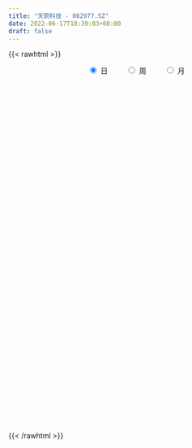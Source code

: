 ```yaml
---
title: "天箭科技 - 002977.SZ"
date: 2022-06-17T18:39:03+08:00
draft: false
---
```

{{< rawhtml >}}
    <div style="text-align: center">
        <label style="padding: 1rem;"><input style="margin-right: .5rem" type="radio" name="period" value="D" checked onclick="period_change(this)">日</label>
        <label style="padding: 1rem;"><input style="margin-right: .5rem" type="radio" name="period" value="W" onclick="period_change(this)">周</label>
        <label style="padding: 1rem;"><input style="margin-right: .5rem" type="radio" name="period" value="M" onclick="period_change(this)">月</label>
    </div>
    <div id="chart" style="height: 700px;"></div> 
    <script type="text/javascript">
        const D_v = [24925.0,19218.0,29564.0,27294.0,36476.0,28733.04,21077.0,12178.0,14968.8,10037.0,10904.8,12296.0,15883.0,15192.0,13116.0,33892.5,25049.5,12500.24,45068.17,66140.24,40786.02,53718.06,38542.1,41883.68,42447.65,27756.02,37125.06,30894.28,47041.08,41929.19,49973.1,32863.2,27107.03,34296.03,22344.38,25124.01,31801.55,29781.99,20709.55,32487.55,28183.56,16070.0,20182.0,15218.0,16184.07,13748.0,19555.91,20396.81,24663.01,25268.94,22557.0,21680.0,17398.0,16134.13,13822.11,10368.0,10584.0,7327.0,11276.0,23318.0,13392.0,9257.0,9466.0,10355.0,8085.0,10935.03,13067.0,12522.0,11617.0,7801.0,6269.57,12951.0,20858.0,13863.89,8418.24,6246.72,7976.0,6487.0,6564.0,9821.0,6406.0,16065.04,20131.0,10548.0,9109.0,8520.0,10634.0,15605.13,9384.96,14190.2,16879.08,8895.25,8788.05,8869.05,9852.38,5896.05,4917.0,12745.0,16352.37,16106.96,13904.22,23460.0,12353.0,6333.0,8759.32,7107.46,9637.03,10703.94,9224.83,12462.17,11664.22,9485.73,6310.0,11682.02,7130.0,8025.0,8908.0,9809.0,23963.11,23160.86,18034.65,13727.08,9938.56,8246.06,21373.48,13711.0,13798.9,15193.58,11111.56,12794.58,9867.58,16903.95,11726.0,7634.0,12448.0,12420.54,14551.0,9151.11,9939.55,11078.11,14605.0,15854.0,15150.29,13850.23,11060.99,11928.73,11918.0,10579.29,10249.51,19138.12,19209.85,13538.4,12683.13,16359.55,19770.0,20488.11,15820.0,21137.82,15563.09,13082.86,27565.92,17512.98,11326.75,11966.0,15826.26,10911.85,14123.98,11948.21,11324.62,8116.41,15628.6,8457.33,8982.55,7567.39,8478.67,12224.28,15238.0,12032.68,8728.45,7707.36,9431.12,7437.31,6848.27,5369.75,9067.76,28227.18,11295.84,19374.45,11269.1,20725.54,13090.71,7603.22,8701.89,6129.85,5732.04,8564.83,6396.7,5587.55,14831.91,20052.88,11897.66,10092.35,11318.33,19512.31,32212.25,23127.67,17755.54,20467.61,14747.63,16475.43,12356.01,10649.44,8683.33,9493.97,8593.24,7378.67,5209.24,6359.0,8563.54,8961.59,7803.27,4949.73,5216.17,4853.08,11597.84,5019.99,5298.43,10233.83,4893.59,7528.58,7519.25,6497.5,3990.36,6873.8,9490.39,8500.03,6428.83,5925.5,17988.05,8732.69,6877.94,9341.11,9570.0,10111.96,9122.42,12012.89,10164.73,9404.04,9633.63,6913.95,14133.4,14497.09,14227.41,9765.16,10238.2,7567.15,7766.11,8471.47,13355.0,21897.58,15871.2,10642.23,10696.4,8792.86,7034.27,9311.0,6951.6,7878.8,8602.27,5513.5,6518.17,5481.41,9604.79,6779.0,6465.0,5608.4,4874.0,6535.81,9692.03,7473.89,14607.01,10082.43,9241.81,12403.84,20054.09,19485.97,12866.94,9361.69,10085.84,26384.68,17759.75,11854.88,27457.47,25609.05,18734.8,24330.59,18148.17,17745.33,12033.8,10654.4,13664.0,13132.09,10483.58,8079.27,20840.36,16883.69,14447.06,9455.89,12258.69,10085.49,8788.61,11565.05,6374.1,8746.3,7215.76,6053.76,9301.99,10444.41,7756.73,7336.16,4095.36,6607.68,12828.22,8816.27,5085.55,4511.03,4078.0,5971.96,3369.0,5149.75,2530.75,3719.08,5044.64,3970.75,3030.66,12086.27,18234.28,9871.0,7079.97,6157.44,9066.61,9711.08,7423.78,5105.58,9348.8,5625.57,9735.72,12814.04,14547.34,9327.22,7008.79,8202.16,6377.0,24580.54,26435.7,20356.14,19111.65,12582.56,17022.89,12137.0,11227.74,9270.34,11513.4,9131.4,10377.12,8092.81,13282.0,11911.69,13274.92,9939.0,8798.12,8269.73,10564.29,9198.8,6823.75,6093.69,4384.75,7080.28,12664.57,14577.97,8288.0,7164.6,8409.0,10149.38,5961.0,12112.37,6733.0,8105.0,6538.05,9532.16,8323.82,5707.0,31675.28,21343.64,12253.0,9009.6,7080.71,6448.99,7923.0,6111.0,12796.54,10003.75,6893.11,5179.8,13628.34,16083.23,8340.88,14910.91,10462.69,9174.43,9615.01,9695.2,7042.0,7511.99,6699.4,7469.72,5912.51,5480.69,4975.96,6174.62,5379.44,4992.15,9031.84,11269.69,21258.03,13095.18,8119.19,9762.59,13828.15,8210.75,7245.0,9539.44,11808.08,12054.35,7764.78,7612.78,6733.27,7502.0,6702.22,6542.64,3781.64,4162.64,4899.0,5861.0,4742.0,5326.01,5656.99,4546.0,4577.03,4480.36,3615.63,4409.0,4749.0,3040.95,5779.27,5243.5,3751.16,3337.05,12952.57,6854.19,7539.62,6316.04,6741.11,5834.38,7369.6,7761.45,6969.5,5508.84,6977.32,7044.7,5091.3,4791.26,5968.3,7758.74,5323.77,3184.24,3988.2,4311.0,4361.0,4185.0,3774.48,2859.08,6752.0,3407.72,19393.79,32516.75,17496.59,14420.44,10549.0,13027.23,13221.7,8987.98,9709.26,6496.8,9040.76,10384.93,10424.29,10138.29,8558.0,12916.87]
const D_histogram = [0.0,0.0153162393,0.0591780651,0.1446627655,0.3337496987,0.2707747854,0.0410093089,-0.1537107161,-0.3414341134,-0.4088540466,-0.4040620934,-0.4822510726,-0.5223754564,-0.6904246267,-0.6985279523,-0.3548363795,-0.2539401862,-0.2327144238,0.3040558477,0.9692021143,1.3554556914,1.8977553595,2.1394328675,2.3493631172,2.1031150082,1.6945684214,1.6415544196,1.5494047563,2.0249764162,2.8912950603,3.2510810474,3.3271003351,2.9328942408,2.6848804335,1.9354929875,1.8352740148,2.4014734866,2.4816581683,2.1867318003,2.3027935484,1.5878798394,0.8748279761,-0.150115916,-0.8359292837,-1.5004309,-1.815292175,-1.206875512,-0.6979352587,0.1294466966,1.1255175098,1.8764243109,1.4721233991,1.0214741716,-0.0170322154,-0.4205483796,-0.9081130193,-1.3364895814,-1.5522943559,-2.1726733851,-3.0531926512,-3.7226428106,-3.9590354182,-3.9389564768,-4.1490614287,-3.9851928087,-3.7957539396,-3.1824963161,-2.5467481435,-2.0807790224,-1.791324431,-1.559140784,-1.2061835593,-1.7186373859,-1.9284199047,-2.1277453808,-2.1526938356,-2.1138241956,-2.0302598579,-2.0288395159,-1.8918372414,-1.6063544738,-0.6079545861,-0.2136869715,0.1908123393,0.2086664535,0.3350408181,0.5297033141,1.1310035205,1.3627640392,1.5327201818,1.902977373,1.9934029872,1.7345023888,1.2018137629,1.0198449479,0.8364479524,0.5456297223,-0.230562069,-1.2231749567,-2.1434517307,-2.4355752311,-1.9710569857,-1.7432940282,-1.4606546221,-1.3255001808,-1.2511125027,-0.9191081042,-0.5615593068,-0.3024660155,-0.0950010864,0.3023795309,0.4622323543,0.4037854842,0.6675906408,0.771496534,0.8847616761,1.0533748148,0.9850631035,1.5711371985,2.1131434994,2.4998496708,2.6617772048,2.3427925203,2.1153930101,2.3979438557,2.2778502216,2.203880967,2.4116703817,2.2710445422,2.3769125029,2.4603848384,2.4815459592,2.1926812434,1.6992218886,0.8391455938,0.662927876,0.8318068838,0.9279920464,0.7397987288,0.9022938797,0.7002981962,0.0797284344,0.2342823296,0.3197535667,0.10718874,-0.2978732155,-1.0512027772,-1.3478618182,-1.1699102313,-0.7451781399,0.3612200002,0.9611105302,1.2315920906,1.4209337429,0.3879636768,-0.5639702064,-2.0840103007,-3.6523336443,-4.6753672397,-5.1123727538,-4.4704011239,-3.5304379994,-2.9535541977,-2.7260301384,-2.8010495604,-2.8198933951,-3.0290470005,-3.2151706504,-3.3308458618,-3.1825787456,-2.658159891,-2.3686851861,-2.2375213058,-2.0248411283,-1.9399098312,-1.1245955189,-0.1794858893,0.3453745704,0.7789172253,1.0037241659,1.0364020918,1.039032215,0.9558670771,0.7751594533,1.3010887121,1.9349784976,2.3480926734,2.8989549715,2.9997020463,2.4762700414,1.5240595049,0.8766756044,0.7088369553,0.4339359611,0.115562926,-0.2953179027,-0.3654444664,-0.4070222476,0.2373811139,1.0540606141,1.5429412516,1.7212762865,1.9539861982,2.0043753736,1.4897468193,0.7377321323,0.0903725318,-0.4921231438,-0.7406539123,-0.8627864789,-0.8347849349,-0.6924640066,-0.6975233329,-0.8581967496,-0.8456512251,-0.689442309,-0.618283946,-0.5019227577,-0.3417635243,-0.1732565675,-0.1834545214,-0.1260190689,-0.1335769146,-0.1320310558,-0.4430094248,-0.5649704736,-0.6552281886,-0.850216223,-0.8810695492,-1.0970676257,-1.2270253215,-1.0802943403,-0.9191704976,-0.7126190562,-0.4733963313,-0.2679151982,-0.073960193,0.0829881111,0.6237776872,0.8380360084,0.9519135374,1.0879088681,1.066061678,1.0499346713,0.9388425065,0.9863391938,1.0002248755,0.8030504499,0.5082587748,0.306338225,0.4118305386,0.5637738692,0.6047555113,0.6160578427,0.4325389275,0.2255272563,0.0109377693,0.0153356807,0.1873576307,0.5258359867,0.6121084703,0.6179866735,0.4964537943,0.3175323218,0.2012793357,0.0744197927,0.0163159112,-0.1571432288,-0.383242808,-0.4611317607,-0.5577774086,-0.5353973332,-0.3547660224,-0.2571903569,-0.1887596543,-0.1545170115,-0.1795217311,-0.1371951558,0.0149884907,0.0263527236,0.2780974263,0.4279991743,0.4018495219,0.5140598863,0.6446727723,0.742127651,0.4648314372,0.3879601373,0.2069222986,0.5631178499,0.6036520147,0.620886307,0.928161078,1.203084056,1.2701824058,1.3135651608,1.2812939965,1.009560986,0.7853910309,0.4395352825,-0.0171545315,-0.3017152235,-0.3810972952,-0.5017078444,-0.2060952159,-0.1407085051,-0.2769749298,-0.4514487838,-0.7564814881,-0.8920588082,-0.9473841219,-1.1349734399,-1.1913788796,-1.2530623353,-1.206027096,-1.0931186767,-0.8657684351,-0.6027983325,-0.474779916,-0.5122802627,-0.4717016842,-0.497470459,-0.7888924984,-1.0185095199,-1.1739702315,-1.0959892296,-1.0819651566,-1.0948100159,-0.9758228855,-0.9900940662,-0.864713291,-0.6008818186,-0.3361233955,-0.227486702,-0.0565927615,0.3595587859,0.8787184189,1.2736793819,1.4733755796,1.5668513816,1.4423274034,1.3599043584,1.2406347775,1.0902079731,0.8292885694,0.6264122264,0.4442346536,0.5822348843,0.7113294871,0.6464877868,0.6011387086,0.5415727897,0.3792577248,0.7639010043,0.9046761317,1.0682290462,1.1973977908,1.1295889269,0.7542271801,0.5499470293,0.437463882,0.2878612463,0.2344982462,0.1148076119,-0.0832010222,-0.2367653265,-0.5070454486,-0.5301081612,-0.4570675389,-0.4452792237,-0.5614686554,-0.5041653345,-0.4682484617,-0.5792925298,-0.5245040114,-0.4619016368,-0.3991833478,-0.4204569923,-0.2466036417,0.0116437835,0.1267049658,0.0423146862,-0.0198089047,-0.1846516045,-0.2644156065,-0.5215570909,-0.753953268,-0.763571041,-0.7525646749,-0.6962225677,-0.5343358839,-0.3754675461,0.1805550952,0.5092235657,0.7701746679,0.7275489581,0.6522149156,0.5186374009,0.3575651639,0.1556178219,0.1673878978,0.2980735073,0.2838883,0.1534703791,0.2042995135,-0.1564278862,-0.493553893,-0.9445081958,-1.2565823259,-1.5542830434,-1.7153362668,-1.7324404958,-1.6557514229,-1.4037345762,-1.1169314391,-1.0065233125,-0.8002097534,-0.5740466403,-0.3785366955,-0.1739733337,-0.0442619249,0.0924617061,0.1694047238,0.3308177977,0.595309953,0.6545556533,0.6424623636,0.6709786717,0.6989497618,0.6328986987,0.5552469144,0.3186903912,-0.1066221287,-0.5236818601,-0.6961704859,-0.654960051,-0.57301033,-0.6740088247,-0.5618421571,-0.3710830601,-0.2033973719,-0.0310588309,0.0337624608,0.1713087766,0.2102670754,0.2149051175,0.1385866909,0.045205491,0.0754716972,0.1546756636,0.2389885009,0.3808893856,0.4120942093,0.3815526583,0.1598786857,0.1825744149,0.0900726326,0.1042333067,-0.0467518958,-0.1809067952,-0.182196047,-0.233103756,-0.3923216523,-0.4582995901,-0.7491509622,-1.0574187716,-1.0178847392,-0.9043356447,-0.637882052,-0.2727887183,0.0060631815,0.2711121155,0.5244845751,0.6839468771,0.8244077588,0.9054261366,0.9116056826,0.8882594988,0.8947460831,0.9009593312,0.8682460118,0.8236337847,0.6131189885,0.5003489555,0.7376032454,0.7761617789,0.7993485949,0.7524274504,0.6929412226,0.6960415342,0.793418654,0.7617314544,0.6669431409,0.4805317659,-0.6512685824,-1.3013807053,-1.7025168247,-1.8684459959,-1.8369809159,-1.6767028373]
const D_fast = [0.0,0.0191452991,0.0778016412,0.199452033,0.4719763908,0.4766951738,0.2571820247,0.0240343206,-0.249047605,-0.4186810499,-0.51490462,-0.7136563673,-0.8843746153,-1.2250299422,-1.407765256,-1.1527827781,-1.1153716312,-1.1523244748,-0.5395402415,0.3679065538,1.0930240538,2.1097625617,2.8862982866,3.6835693156,3.9630999587,3.9781954772,4.3355700803,4.6307716061,5.6125873701,7.2017297792,8.3742860282,9.2820803996,9.6210978655,10.0443041666,9.7787899675,10.1373894985,11.3039573419,12.0045565657,12.2563131477,12.948073283,12.6301295339,12.1357846645,11.0733117935,10.1785161048,9.1389067636,8.3702224447,8.6769202298,9.0113766684,9.8711202979,11.1485704885,12.3685833674,12.3323133053,12.1370326207,11.0942681799,10.5856149207,9.8710220263,9.1085230688,8.5046447053,7.3410973299,5.6972799009,4.0971690389,2.8710175768,1.906357399,0.65898709,-0.1734424922,-0.932942108,-1.1153085636,-1.1162474269,-1.1704730614,-1.3288495778,-1.4864511267,-1.4350397918,-2.3771529649,-3.0690404598,-3.8003022811,-4.3634241949,-4.8530106038,-5.2770112306,-5.7828007675,-6.1187578033,-6.2348636542,-5.388452413,-5.0476065414,-4.5954041457,-4.5253834181,-4.3152488489,-3.9881605244,-3.104109438,-2.5316579094,-1.9785217214,-1.132520187,-0.543743826,-0.3690188271,-0.6012540124,-0.5282615904,-0.5025465978,-0.6569573974,-1.4907897059,-2.7891963327,-4.2453360394,-5.1463533476,-5.1745993486,-5.3826598982,-5.4651841476,-5.6614047515,-5.8997951991,-5.7975678266,-5.5804088559,-5.3969320685,-5.213217411,-4.740241911,-4.464830999,-4.4223314981,-3.9916286812,-3.6948486545,-3.3603930934,-2.9284362509,-2.7504821864,-1.7716237918,-0.701331616,0.3103369731,1.1377088082,1.4044222539,1.7058709961,2.5879078057,3.037276727,3.5142777141,4.3249847243,4.7521200204,5.4522161068,6.1507846519,6.7923322625,7.0516378575,6.9829839748,6.3326940785,6.3222083297,6.6990390584,7.0272222327,7.0239785973,7.4120472181,7.3851260837,6.7844884305,6.9976129081,7.1630225369,6.9772548952,6.4977246358,5.4815943798,4.8479698842,4.7334439133,4.9718814698,6.1685846098,7.0087527724,7.5871323554,8.1317074434,7.1957282965,6.1028018618,4.0617591923,1.5803524377,-0.6115229677,-2.3266216703,-2.8022503213,-2.7448966967,-2.9064014444,-3.3603849197,-4.1356667318,-4.8594839153,-5.8258992708,-6.8158155833,-7.7642022602,-8.4115798303,-8.5517009485,-8.8543975402,-9.2826139862,-9.5761440908,-9.9761902515,-9.442024819,-8.5417866617,-7.9305825594,-7.3023105982,-6.8265726161,-6.5347941673,-6.2724059904,-6.116604359,-6.1035221195,-5.2523206826,-4.1346862727,-3.1345489285,-1.8589478876,-1.0082753013,-0.9126397957,-1.4838354561,-1.9120504555,-1.9026798657,-2.0690968696,-2.3585791733,-2.8432894776,-3.0047771579,-3.148110501,-2.444361861,-1.3641672073,-0.4895512569,0.1191028496,0.8403093108,1.3917923296,1.2496004802,0.6820188263,0.0572523587,-0.6482741029,-1.0819683494,-1.4197975357,-1.6004922254,-1.6312872989,-1.8107274584,-2.1859500625,-2.3848173442,-2.4009690054,-2.4843816288,-2.49350113,-2.4187827776,-2.2935899628,-2.349651547,-2.3237208617,-2.3646729361,-2.3961348412,-2.8178655665,-3.0810692336,-3.3351339958,-3.7426760859,-3.9937967994,-4.4840617823,-4.9207758085,-5.0441184123,-5.1127871941,-5.0843905167,-4.9635168746,-4.8250145411,-4.6495495842,-4.4718542523,-3.7751202544,-3.3513529311,-2.9994970177,-2.59152447,-2.3468562406,-2.1004995795,-1.9768811176,-1.6827996319,-1.4188577313,-1.4152695445,-1.5829965258,-1.7083325194,-1.4998825712,-1.2069957733,-1.0148252533,-0.8495084613,-0.9248926446,-1.0755225017,-1.2873775464,-1.2791457148,-1.0602843571,-0.5903470044,-0.3510474033,-0.1906725317,-0.1880919624,-0.2876303544,-0.3535635065,-0.4618181014,-0.515843005,-0.7285879523,-1.0504982335,-1.2436701263,-1.4797601264,-1.5912293842,-1.499289579,-1.4660115028,-1.4447707138,-1.4491573239,-1.5190424763,-1.5110146899,-1.3550839207,-1.337131507,-1.0158624477,-0.7589609061,-0.6846481781,-0.4439228421,-0.152141763,0.1308450285,-0.0302433261,-0.0101245916,-0.1394318556,0.3575431582,0.5489903267,0.7214461957,1.2607612362,1.8364552282,2.2210991794,2.5928732246,2.8809255595,2.8615827955,2.8337605981,2.5977886703,2.1368102235,1.7768207256,1.6021643301,1.3561268198,1.6002156444,1.6304252289,1.4249150717,1.1375790218,0.6434259454,0.2848339232,-0.0073374209,-0.4786700988,-0.8329202585,-1.207869298,-1.4623408327,-1.6227120825,-1.6118039497,-1.4995334303,-1.4902099928,-1.6557804051,-1.7331272477,-1.8832636373,-2.3719088013,-2.8561532027,-3.3051064722,-3.5011227777,-3.7575899939,-4.0441373571,-4.1691059481,-4.4309006454,-4.5216981929,-4.4080871752,-4.2273596009,-4.1755945829,-4.0188488327,-3.5128075888,-2.7739683511,-2.0605875427,-1.4925474501,-1.0073588026,-0.7713009301,-0.5137478854,-0.322858772,-0.2007335831,-0.2543308445,-0.3006041308,-0.3717230402,-0.0881640885,0.2187628861,0.3155431325,0.4204787314,0.49630601,0.4288053763,1.0044239068,1.3713680671,1.8019782433,2.2304964355,2.4450848033,2.2582798516,2.191486458,2.1883692812,2.1107319572,2.1159935186,2.0250047873,1.8061958977,1.5934402617,1.1963987775,1.0408090246,0.9995827621,0.9000512714,0.6434946759,0.5747566632,0.4936114205,0.23774422,0.1614067355,0.1085337009,0.0714561529,-0.0549317397,0.0572707005,0.3184290716,0.4651664954,0.3913548873,0.3242790703,0.1132734692,-0.0325944343,-0.4201251915,-0.8410096856,-1.0415202188,-1.2186550215,-1.3363685561,-1.3080658433,-1.243064392,-0.641902977,-0.1859286151,0.2675661541,0.4068276838,0.4945473702,0.4906292057,0.4189482597,0.2559053732,0.3095224236,0.5147264098,0.5715132776,0.4794629514,0.5813669642,0.1815325929,-0.2789818871,-0.9660632388,-1.5922829504,-2.2785544287,-2.8684417188,-3.3186560718,-3.6559048546,-3.754821652,-3.7472513747,-3.8884740762,-3.8822129554,-3.7995615024,-3.6986857314,-3.5376157031,-3.4189697755,-3.2591307179,-3.1398365194,-2.8957189961,-2.4823993525,-2.2595147388,-2.1109924376,-1.9147314616,-1.712022931,-1.6198493195,-1.5586893752,-1.7155733007,-2.1675413527,-2.7155215491,-3.0620527964,-3.1845823742,-3.2458852358,-3.5153859366,-3.5436798083,-3.4456914764,-3.3288551311,-3.1642812979,-3.0910193909,-2.910645881,-2.8191208134,-2.7607564919,-2.8024282457,-2.8845080729,-2.8353739424,-2.7175010601,-2.5734410975,-2.3363178665,-2.2020894904,-2.1372428768,-2.3189471781,-2.2506078451,-2.3205914692,-2.2803724685,-2.443045645,-2.6224272431,-2.6692655067,-2.7784491547,-3.035747464,-3.2163002994,-3.6944394121,-4.2670619144,-4.4819990668,-4.5945338834,-4.4875508038,-4.1906546496,-3.9102869544,-3.5774599915,-3.1929663882,-2.8625173669,-2.5159545455,-2.2085796336,-1.9744986669,-1.775779976,-1.5456068709,-1.31415379,-1.1298056065,-0.9685093874,-1.0257444365,-1.0134272306,-0.5917721294,-0.3591731511,-0.1361491864,0.0050365317,0.1187856096,0.2958963047,0.591628088,0.750373752,0.8223212237,0.7560427902,-0.5385747037,-1.5140320029,-2.3407973285,-2.9738379986,-3.4016181476,-3.6605157783]
const D_slow = [0.0,0.0038290598,0.0186235761,0.0547892675,0.1382266921,0.2059203885,0.2161727157,0.1777450367,0.0923865083,-0.0098270033,-0.1108425266,-0.2314052948,-0.3619991589,-0.5346053156,-0.7092373036,-0.7979463985,-0.8614314451,-0.919610051,-0.8435960891,-0.6012955605,-0.2624316377,0.2120072022,0.7468654191,1.3342061984,1.8599849504,2.2836270558,2.6940156607,3.0813668498,3.5876109538,4.3104347189,5.1232049808,5.9549800645,6.6882036247,7.3594237331,7.84329698,8.3021154837,8.9024838553,9.5228983974,10.0695813475,10.6452797346,11.0422496944,11.2609566884,11.2234277094,11.0144453885,10.6393376635,10.1855146198,9.8837957418,9.7093119271,9.7416736013,10.0230529787,10.4921590564,10.8601899062,11.1155584491,11.1113003953,11.0061633004,10.7791350456,10.4450126502,10.0569390612,9.513770715,8.7504725522,7.8198118495,6.830052995,5.8453138758,4.8080485186,3.8117503164,2.8628118316,2.0671877525,1.4305007166,0.910305961,0.4624748533,0.0726896573,-0.2288562325,-0.658515579,-1.1406205552,-1.6725569004,-2.2107303593,-2.7391864082,-3.2467513727,-3.7539612516,-4.226920562,-4.6285091804,-4.7804978269,-4.8339195698,-4.786216485,-4.7340498716,-4.6502896671,-4.5178638385,-4.2351129584,-3.8944219486,-3.5112419032,-3.0354975599,-2.5371468131,-2.1035212159,-1.8030677752,-1.5481065383,-1.3389945502,-1.2025871196,-1.2602276369,-1.566021376,-2.1018843087,-2.7107781165,-3.2035423629,-3.63936587,-4.0045295255,-4.3359045707,-4.6486826964,-4.8784597224,-5.0188495491,-5.094466053,-5.1182163246,-5.0426214419,-4.9270633533,-4.8261169823,-4.6592193221,-4.4663451885,-4.2451547695,-3.9818110658,-3.7355452899,-3.3427609903,-2.8144751154,-2.1895126977,-1.5240683965,-0.9383702665,-0.4095220139,0.18996395,0.7594265054,1.3103967471,1.9133143426,2.4810754781,3.0753036039,3.6903998135,4.3107863033,4.8589566141,5.2837620863,5.4935484847,5.6592804537,5.8672321747,6.0992301863,6.2841798685,6.5097533384,6.6848278875,6.7047599961,6.7633305785,6.8432689701,6.8700661551,6.7955978513,6.532797157,6.1958317024,5.9033541446,5.7170596096,5.8073646097,6.0476422422,6.3555402648,6.7107737006,6.8077646198,6.6667720682,6.145769493,5.2326860819,4.063844272,2.7857510836,1.6681508026,0.7855413027,0.0471527533,-0.6343547813,-1.3346171714,-2.0395905202,-2.7968522703,-3.6006449329,-4.4333563984,-5.2290010848,-5.8935410575,-6.485712354,-7.0450926805,-7.5513029625,-8.0362804203,-8.3174293001,-8.3623007724,-8.2759571298,-8.0812278235,-7.830296782,-7.5711962591,-7.3114382053,-7.072471436,-6.8786815727,-6.5534093947,-6.0696647703,-5.482641602,-4.7579028591,-4.0079773475,-3.3889098372,-3.0078949609,-2.7887260598,-2.611516821,-2.5030328307,-2.4741420992,-2.5479715749,-2.6393326915,-2.7410882534,-2.6817429749,-2.4182278214,-2.0324925085,-1.6021734369,-1.1136768873,-0.612583044,-0.2401463391,-0.055713306,-0.0331201731,-0.156150959,-0.3413144371,-0.5570110568,-0.7657072906,-0.9388232922,-1.1132041254,-1.3277533129,-1.5391661191,-1.7115266964,-1.8660976829,-1.9915783723,-2.0770192534,-2.1203333952,-2.1661970256,-2.1977017928,-2.2310960215,-2.2641037854,-2.3748561416,-2.51609876,-2.6799058072,-2.8924598629,-3.1127272502,-3.3869941566,-3.693750487,-3.9638240721,-4.1936166965,-4.3717714605,-4.4901205433,-4.5570993429,-4.5755893912,-4.5548423634,-4.3988979416,-4.1893889395,-3.9514105551,-3.6794333381,-3.4129179186,-3.1504342508,-2.9157236241,-2.6691388257,-2.4190826068,-2.2183199944,-2.0912553007,-2.0146707444,-1.9117131098,-1.7707696425,-1.6195807646,-1.465566304,-1.3574315721,-1.301049758,-1.2983153157,-1.2944813955,-1.2476419878,-1.1161829912,-0.9631558736,-0.8086592052,-0.6845457566,-0.6051626762,-0.5548428423,-0.5362378941,-0.5321589163,-0.5714447235,-0.6672554255,-0.7825383656,-0.9219827178,-1.0558320511,-1.1445235567,-1.2088211459,-1.2560110595,-1.2946403124,-1.3395207451,-1.3738195341,-1.3700724114,-1.3634842305,-1.293959874,-1.1869600804,-1.0864976999,-0.9579827284,-0.7968145353,-0.6112826225,-0.4950747632,-0.3980847289,-0.3463541542,-0.2055746918,-0.0546616881,0.1005598887,0.3326001582,0.6333711722,0.9509167736,1.2793080638,1.5996315629,1.8520218095,2.0483695672,2.1582533878,2.153964755,2.0785359491,1.9832616253,1.8578346642,1.8063108602,1.771133734,1.7018900015,1.5890278056,1.3999074335,1.1768927315,0.940046701,0.656303341,0.3584586211,0.0451930373,-0.2563137367,-0.5295934059,-0.7460355146,-0.8967350978,-1.0154300768,-1.1435001424,-1.2614255635,-1.3857931783,-1.5830163029,-1.8376436828,-2.1311362407,-2.4051335481,-2.6756248373,-2.9493273412,-3.1932830626,-3.4408065792,-3.6569849019,-3.8072053565,-3.8912362054,-3.9481078809,-3.9622560713,-3.8723663748,-3.6526867701,-3.3342669246,-2.9659230297,-2.5742101843,-2.2136283334,-1.8736522438,-1.5634935495,-1.2909415562,-1.0836194139,-0.9270163572,-0.8159576938,-0.6703989728,-0.492566601,-0.3309446543,-0.1806599772,-0.0452667797,0.0495476515,0.2405229025,0.4666919355,0.733749197,1.0330986447,1.3154958764,1.5040526715,1.6415394288,1.7509053993,1.8228707108,1.8814952724,1.9101971754,1.8893969198,1.8302055882,1.7034442261,1.5709171858,1.456650301,1.3453304951,1.2049633313,1.0789219977,0.9618598822,0.8170367498,0.6859107469,0.5704353377,0.4706395008,0.3655252527,0.3038743422,0.3067852881,0.3384615296,0.3490402011,0.3440879749,0.2979250738,0.2318211722,0.1014318994,-0.0870564176,-0.2779491778,-0.4660903465,-0.6401459884,-0.7737299594,-0.8675968459,-0.8224580721,-0.6951521807,-0.5026085138,-0.3207212742,-0.1576675454,-0.0280081951,0.0613830958,0.1002875513,0.1421345258,0.2166529026,0.2876249776,0.3259925723,0.3770674507,0.3379604792,0.2145720059,-0.021555043,-0.3357006245,-0.7242713853,-1.153105452,-1.586215576,-2.0001534317,-2.3510870758,-2.6303199355,-2.8819507637,-3.082003202,-3.2255148621,-3.320149036,-3.3636423694,-3.3747078506,-3.3515924241,-3.3092412431,-3.2265367937,-3.0777093055,-2.9140703921,-2.7534548012,-2.5857101333,-2.4109726929,-2.2527480182,-2.1139362896,-2.0342636918,-2.060919224,-2.191839689,-2.3658823105,-2.5296223232,-2.6728749057,-2.8413771119,-2.9818376512,-3.0746084162,-3.1254577592,-3.1332224669,-3.1247818517,-3.0819546576,-3.0293878887,-2.9756616094,-2.9410149366,-2.9297135639,-2.9108456396,-2.8721767237,-2.8124295985,-2.7172072521,-2.6141836997,-2.5187955352,-2.4788258637,-2.43318226,-2.4106641019,-2.3846057752,-2.3962937492,-2.4415204479,-2.4870694597,-2.5453453987,-2.6434258118,-2.7580007093,-2.9452884498,-3.2096431428,-3.4641143276,-3.6901982387,-3.8496687517,-3.9178659313,-3.9163501359,-3.848572107,-3.7174509633,-3.546464244,-3.3403623043,-3.1140057701,-2.8861043495,-2.6640394748,-2.440352954,-2.2151131212,-1.9980516183,-1.7921431721,-1.638863425,-1.5137761861,-1.3293753748,-1.13533493,-0.9354977813,-0.7473909187,-0.574155613,-0.4001452295,-0.201790566,-0.0113577024,0.1553780828,0.2755110243,0.1126938787,-0.2126512976,-0.6382805038,-1.1053920028,-1.5646372317,-1.9838129411]
const D_data = [['2020-05-27', 83.17, 83.16, 82.4, 85.95],['2020-05-28', 83.16, 83.4, 80.58, 83.99],['2020-05-29', 82.33, 83.95, 79.16, 85.59],['2020-06-01', 83.66, 84.91, 82.25, 85.65],['2020-06-02', 84.58, 87.16, 83.38, 89.99],['2020-06-03', 87.1, 84.61, 84.41, 87.1],['2020-06-04', 84.14, 81.88, 81.2, 84.62],['2020-06-05', 81.48, 81.15, 80.92, 82.4],['2020-06-08', 81.68, 80.02, 79.85, 82.6],['2020-06-09', 79.45, 80.54, 79.45, 80.85],['2020-06-10', 80.73, 80.94, 79.98, 81.17],['2020-06-11', 80.96, 79.32, 78.63, 81.55],['2020-06-12', 77.5, 79.03, 76.71, 79.47],['2020-06-15', 78.33, 76.31, 76.3, 78.5],['2020-06-16', 75.51, 77.19, 75.51, 77.29],['2020-06-17', 79.0, 81.98, 79.0, 82.93],['2020-06-18', 79.85, 79.78, 77.69, 80.8],['2020-06-19', 79.0, 78.79, 78.38, 79.85],['2020-06-22', 82.1, 86.67, 82.1, 86.67],['2020-06-23', 91.0, 91.95, 88.33, 94.47],['2020-06-24', 91.43, 92.18, 90.51, 94.0],['2020-06-29', 94.59, 97.96, 94.22, 101.4],['2020-06-30', 95.41, 98.01, 95.41, 99.28],['2020-07-01', 98.01, 100.79, 95.3, 103.75],['2020-07-02', 99.16, 96.99, 93.8, 99.16],['2020-07-03', 95.08, 95.0, 93.8, 97.2],['2020-07-06', 94.83, 99.9, 94.6, 102.53],['2020-07-07', 99.18, 100.71, 98.27, 105.0],['2020-07-08', 99.06, 110.78, 99.06, 110.78],['2020-07-09', 113.9, 121.86, 111.88, 121.86],['2020-07-10', 125.0, 121.98, 116.79, 132.55],['2020-07-13', 122.09, 123.04, 109.78, 127.35],['2020-07-14', 123.85, 119.7, 113.89, 125.18],['2020-07-15', 120.26, 123.05, 118.14, 129.56],['2020-07-16', 121.2, 117.0, 112.8, 122.37],['2020-07-17', 115.82, 125.5, 114.0, 126.5],['2020-07-20', 131.0, 138.05, 131.0, 138.05],['2020-07-21', 137.98, 136.99, 127.0, 140.0],['2020-07-22', 133.4, 134.98, 131.78, 142.5],['2020-07-23', 137.0, 142.93, 134.66, 148.18],['2020-07-24', 140.0, 134.0, 133.03, 146.0],['2020-07-27', 131.55, 132.73, 126.0, 134.7],['2020-07-28', 133.4, 126.0, 124.0, 134.66],['2020-07-29', 125.0, 126.8, 123.0, 127.99],['2020-07-30', 128.18, 124.01, 122.77, 130.35],['2020-07-31', 122.79, 125.89, 121.0, 125.89],['2020-08-03', 127.0, 138.48, 127.0, 138.48],['2020-08-04', 141.6, 140.9, 136.51, 146.66],['2020-08-05', 142.3, 149.68, 135.0, 152.3],['2020-08-06', 146.0, 158.66, 145.0, 164.0],['2020-08-07', 157.83, 163.0, 156.03, 170.0],['2020-08-10', 158.88, 152.33, 147.9, 171.0],['2020-08-11', 153.0, 152.0, 148.78, 157.31],['2020-08-12', 151.09, 142.58, 136.81, 151.09],['2020-08-13', 142.57, 148.03, 141.15, 150.99],['2020-08-14', 147.5, 145.58, 143.3, 150.9],['2020-08-17', 145.96, 144.45, 142.54, 147.86],['2020-08-18', 144.46, 145.67, 143.02, 147.25],['2020-08-19', 147.0, 138.23, 135.0, 147.13],['2020-08-20', 133.47, 130.1, 124.41, 137.72],['2020-08-21', 127.4, 127.0, 126.8, 132.0],['2020-08-24', 128.29, 127.93, 124.78, 129.9],['2020-08-25', 127.93, 128.29, 125.9, 130.4],['2020-08-26', 126.92, 122.4, 120.02, 129.05],['2020-08-27', 123.0, 124.31, 119.17, 124.57],['2020-08-28', 126.01, 122.94, 121.29, 127.27],['2020-08-31', 122.98, 127.98, 122.51, 132.01],['2020-09-01', 129.0, 129.6, 128.1, 133.02],['2020-09-02', 128.5, 128.77, 123.88, 130.88],['2020-09-03', 129.0, 127.15, 126.5, 130.5],['2020-09-04', 124.31, 126.54, 122.2, 127.0],['2020-09-07', 126.96, 128.52, 126.42, 134.0],['2020-09-08', 129.6, 116.0, 115.68, 132.6],['2020-09-09', 113.63, 116.24, 106.63, 116.25],['2020-09-10', 116.2, 113.43, 110.2, 116.2],['2020-09-11', 110.2, 113.01, 108.11, 115.37],['2020-09-14', 113.01, 111.78, 110.21, 115.01],['2020-09-15', 111.76, 110.58, 109.89, 113.25],['2020-09-16', 110.59, 107.65, 106.78, 111.51],['2020-09-17', 107.8, 107.58, 104.5, 109.4],['2020-09-18', 107.58, 108.55, 106.1, 109.3],['2020-09-21', 109.14, 119.41, 109.14, 119.41],['2020-09-22', 119.17, 114.6, 113.99, 121.99],['2020-09-23', 115.65, 116.2, 111.0, 116.9],['2020-09-24', 114.0, 111.98, 111.98, 117.35],['2020-09-25', 112.02, 113.28, 112.02, 118.5],['2020-09-28', 112.94, 114.7, 111.12, 118.37],['2020-09-29', 115.5, 122.0, 115.5, 123.0],['2020-09-30', 120.25, 120.05, 118.89, 122.98],['2020-10-09', 120.25, 121.0, 118.0, 124.0],['2020-10-12', 120.69, 125.89, 119.01, 126.38],['2020-10-13', 124.85, 124.8, 122.58, 125.91],['2020-10-14', 124.69, 121.13, 120.2, 125.97],['2020-10-15', 121.14, 116.45, 116.44, 121.78],['2020-10-16', 116.44, 119.56, 116.01, 124.0],['2020-10-19', 120.0, 119.09, 117.0, 122.0],['2020-10-20', 119.79, 116.83, 114.5, 119.79],['2020-10-21', 116.87, 107.8, 107.0, 117.0],['2020-10-22', 107.0, 99.5, 98.5, 107.0],['2020-10-23', 99.67, 93.6, 92.81, 100.99],['2020-10-26', 92.98, 96.0, 89.88, 96.81],['2020-10-27', 95.2, 103.76, 93.3, 105.6],['2020-10-28', 103.68, 100.69, 98.8, 103.69],['2020-10-29', 99.06, 100.93, 98.04, 101.9],['2020-10-30', 101.0, 98.5, 98.48, 103.4],['2020-11-02', 98.5, 96.63, 95.5, 99.51],['2020-11-03', 96.5, 99.41, 95.01, 100.62],['2020-11-04', 99.41, 100.3, 96.01, 101.3],['2020-11-05', 99.5, 99.67, 98.2, 101.0],['2020-11-06', 99.94, 99.4, 98.69, 103.68],['2020-11-09', 99.5, 102.78, 97.01, 103.77],['2020-11-10', 102.78, 100.91, 100.5, 105.65],['2020-11-11', 102.0, 98.1, 97.6, 102.0],['2020-11-12', 98.82, 102.45, 96.32, 103.9],['2020-11-13', 102.0, 101.37, 99.55, 103.51],['2020-11-16', 100.84, 102.12, 98.65, 102.22],['2020-11-17', 101.5, 103.77, 101.13, 104.1],['2020-11-18', 105.39, 101.34, 99.5, 105.45],['2020-11-19', 101.34, 111.47, 99.0, 111.47],['2020-11-20', 110.0, 115.02, 108.5, 117.92],['2020-11-23', 110.0, 117.09, 109.35, 119.23],['2020-11-24', 117.93, 117.57, 115.56, 122.8],['2020-11-25', 116.76, 112.95, 112.78, 117.5],['2020-11-26', 113.88, 114.31, 110.05, 115.56],['2020-11-27', 114.12, 122.65, 112.02, 125.74],['2020-11-30', 120.5, 119.99, 118.1, 125.0],['2020-12-01', 119.06, 121.99, 117.72, 124.5],['2020-12-02', 122.48, 127.97, 121.0, 128.3],['2020-12-03', 127.0, 125.98, 123.35, 127.79],['2020-12-04', 124.75, 131.24, 123.5, 134.4],['2020-12-07', 129.99, 133.9, 129.02, 137.21],['2020-12-08', 133.91, 135.96, 132.5, 143.0],['2020-12-09', 134.2, 133.88, 129.21, 136.49],['2020-12-10', 131.0, 131.48, 129.04, 133.9],['2020-12-11', 132.0, 125.0, 121.61, 132.0],['2020-12-14', 125.0, 132.16, 122.08, 134.3],['2020-12-15', 134.3, 137.89, 133.2, 141.97],['2020-12-16', 138.18, 139.26, 135.03, 141.89],['2020-12-17', 140.01, 137.0, 134.8, 141.22],['2020-12-18', 137.5, 142.9, 135.99, 145.0],['2020-12-21', 140.98, 139.81, 137.0, 144.99],['2020-12-22', 140.3, 133.6, 130.88, 142.4],['2020-12-23', 133.0, 143.14, 131.36, 144.14],['2020-12-24', 143.04, 144.12, 141.4, 148.65],['2020-12-25', 144.15, 141.19, 136.38, 145.14],['2020-12-28', 142.0, 138.0, 137.01, 144.68],['2020-12-29', 139.96, 130.9, 130.6, 139.96],['2020-12-30', 130.0, 133.72, 127.3, 134.98],['2020-12-31', 133.72, 139.2, 132.23, 140.58],['2021-01-04', 142.5, 143.99, 139.6, 145.47],['2021-01-05', 142.19, 157.36, 141.42, 158.28],['2021-01-06', 156.0, 157.02, 154.05, 163.0],['2021-01-07', 158.48, 157.02, 151.0, 160.5],['2021-01-08', 157.15, 159.25, 154.0, 166.0],['2021-01-11', 160.98, 143.33, 143.33, 160.98],['2021-01-12', 139.52, 139.85, 132.01, 142.02],['2021-01-13', 139.3, 125.87, 125.87, 139.3],['2021-01-14', 121.04, 115.39, 113.82, 124.71],['2021-01-15', 114.9, 112.51, 108.88, 115.38],['2021-01-18', 113.0, 112.45, 111.0, 114.46],['2021-01-19', 113.88, 123.0, 113.88, 123.2],['2021-01-20', 123.0, 127.99, 117.88, 130.22],['2021-01-21', 127.55, 125.01, 123.0, 127.55],['2021-01-22', 124.25, 120.49, 115.03, 127.5],['2021-01-25', 122.78, 114.75, 113.18, 122.99],['2021-01-26', 111.88, 112.7, 110.98, 114.5],['2021-01-27', 113.41, 107.0, 105.91, 113.41],['2021-01-28', 106.5, 103.25, 102.23, 108.79],['2021-01-29', 102.64, 100.11, 97.5, 104.5],['2021-02-01', 100.0, 100.2, 98.22, 102.35],['2021-02-02', 101.57, 103.6, 98.01, 107.2],['2021-02-03', 103.43, 99.96, 99.8, 104.5],['2021-02-04', 98.95, 96.3, 95.0, 100.6],['2021-02-05', 96.46, 95.5, 95.32, 99.5],['2021-02-08', 95.33, 92.0, 91.6, 95.47],['2021-02-09', 92.2, 101.2, 92.2, 101.2],['2021-02-10', 102.01, 105.89, 101.58, 107.39],['2021-02-18', 105.8, 103.49, 102.12, 111.0],['2021-02-19', 103.33, 104.23, 101.6, 105.48],['2021-02-22', 104.23, 102.98, 102.01, 105.04],['2021-02-23', 102.08, 100.99, 98.19, 103.8],['2021-02-24', 102.0, 100.48, 99.26, 103.8],['2021-02-25', 100.9, 98.96, 98.49, 101.05],['2021-02-26', 96.59, 96.72, 96.0, 98.61],['2021-03-01', 97.0, 106.39, 97.0, 106.39],['2021-03-02', 113.31, 111.29, 109.1, 115.98],['2021-03-03', 110.99, 112.26, 108.51, 113.48],['2021-03-04', 111.91, 117.98, 111.06, 120.05],['2021-03-05', 114.11, 115.85, 112.33, 116.99],['2021-03-08', 115.84, 108.55, 104.27, 119.7],['2021-03-09', 107.95, 100.32, 98.88, 107.95],['2021-03-10', 101.86, 100.35, 98.95, 103.54],['2021-03-11', 100.33, 104.4, 99.01, 106.15],['2021-03-12', 103.93, 101.95, 100.73, 105.6],['2021-03-15', 101.71, 99.66, 99.28, 102.96],['2021-03-16', 98.21, 96.09, 94.7, 99.98],['2021-03-17', 95.0, 98.42, 93.9, 98.85],['2021-03-18', 97.7, 97.78, 96.0, 98.95],['2021-03-19', 97.6, 107.56, 96.53, 107.56],['2021-03-22', 110.0, 113.84, 106.0, 115.37],['2021-03-23', 112.88, 114.0, 112.2, 115.98],['2021-03-24', 113.0, 112.97, 111.0, 115.3],['2021-03-25', 112.97, 116.05, 112.0, 119.0],['2021-03-26', 116.06, 116.0, 115.0, 124.01],['2021-03-29', 112.64, 109.0, 108.08, 114.95],['2021-03-30', 108.88, 103.46, 102.63, 109.79],['2021-03-31', 104.1, 101.3, 98.3, 104.47],['2021-04-01', 95.3, 98.6, 95.01, 98.98],['2021-04-02', 99.8, 100.0, 98.19, 100.85],['2021-04-06', 100.91, 99.87, 99.5, 104.82],['2021-04-07', 99.01, 100.72, 97.13, 102.2],['2021-04-08', 100.32, 101.88, 98.51, 102.21],['2021-04-09', 100.69, 99.7, 98.59, 102.98],['2021-04-12', 99.23, 96.5, 96.4, 99.23],['2021-04-13', 96.5, 97.38, 95.6, 97.89],['2021-04-14', 97.5, 98.79, 96.94, 99.58],['2021-04-15', 98.8, 97.56, 96.6, 99.4],['2021-04-16', 97.0, 97.91, 95.9, 98.0],['2021-04-19', 97.98, 98.58, 97.5, 98.68],['2021-04-20', 98.5, 99.07, 98.0, 100.0],['2021-04-21', 98.1, 96.81, 96.1, 98.98],['2021-04-22', 96.6, 97.35, 96.3, 97.45],['2021-04-23', 97.0, 96.25, 95.6, 97.05],['2021-04-26', 96.5, 95.92, 95.66, 96.98],['2021-04-27', 95.13, 90.6, 89.98, 95.35],['2021-04-28', 90.1, 91.04, 88.12, 91.6],['2021-04-29', 91.06, 90.0, 89.85, 92.0],['2021-04-30', 90.0, 86.91, 85.2, 90.49],['2021-05-06', 86.65, 87.23, 85.0, 88.74],['2021-05-07', 87.8, 82.98, 82.95, 88.35],['2021-05-10', 82.98, 81.68, 80.01, 83.81],['2021-05-11', 81.5, 83.72, 80.1, 84.34],['2021-05-12', 83.0, 83.35, 81.69, 83.44],['2021-05-13', 84.06, 83.65, 83.4, 86.0],['2021-05-14', 83.0, 84.16, 82.01, 85.0],['2021-05-17', 85.0, 84.0, 83.16, 86.67],['2021-05-18', 83.0, 84.15, 82.5, 85.59],['2021-05-19', 83.57, 83.99, 83.56, 84.9],['2021-05-20', 83.44, 90.34, 83.3, 92.17],['2021-05-21', 91.0, 88.27, 87.26, 91.0],['2021-05-24', 87.7, 88.04, 87.05, 90.48],['2021-05-25', 88.05, 89.27, 87.08, 90.32],['2021-05-26', 90.27, 87.96, 87.75, 90.84],['2021-05-27', 87.96, 88.31, 87.11, 89.49],['2021-05-28', 88.34, 87.14, 86.9, 89.25],['2021-05-31', 86.92, 89.33, 86.88, 90.35],['2021-06-01', 89.32, 89.51, 88.36, 90.5],['2021-06-02', 89.6, 86.76, 86.5, 90.34],['2021-06-03', 86.74, 84.42, 84.38, 87.39],['2021-06-04', 83.8, 84.27, 83.69, 85.33],['2021-06-07', 84.86, 87.87, 84.53, 88.58],['2021-06-08', 87.87, 89.28, 86.7, 89.66],['2021-06-09', 89.28, 88.64, 87.79, 91.8],['2021-06-10', 88.87, 88.68, 87.18, 89.38],['2021-06-11', 88.71, 85.99, 85.34, 88.89],['2021-06-15', 85.0, 84.71, 84.19, 86.5],['2021-06-16', 84.86, 83.38, 82.82, 85.88],['2021-06-17', 84.0, 85.38, 83.38, 86.84],['2021-06-18', 85.98, 87.86, 85.59, 88.18],['2021-06-21', 86.87, 91.45, 86.42, 91.6],['2021-06-22', 91.93, 89.75, 88.45, 91.93],['2021-06-23', 89.13, 89.36, 88.29, 90.36],['2021-06-24', 89.38, 87.79, 87.62, 90.85],['2021-06-25', 87.5, 86.49, 85.61, 87.74],['2021-06-28', 86.5, 86.6, 86.02, 87.25],['2021-06-29', 86.88, 85.84, 85.66, 89.22],['2021-06-30', 85.28, 86.16, 84.2, 86.4],['2021-07-01', 86.41, 83.95, 83.88, 87.49],['2021-07-02', 84.33, 81.9, 81.65, 84.33],['2021-07-05', 81.85, 82.49, 81.08, 82.83],['2021-07-06', 82.44, 81.25, 80.9, 82.85],['2021-07-07', 81.2, 81.96, 80.51, 82.35],['2021-07-08', 81.81, 83.98, 81.5, 84.96],['2021-07-09', 84.78, 83.28, 83.09, 84.78],['2021-07-12', 83.58, 83.01, 82.31, 84.25],['2021-07-13', 83.01, 82.54, 81.81, 83.28],['2021-07-14', 81.91, 81.5, 81.0, 82.6],['2021-07-15', 81.27, 82.07, 80.8, 82.99],['2021-07-16', 82.09, 83.73, 81.17, 84.29],['2021-07-19', 84.04, 82.23, 81.5, 84.87],['2021-07-20', 81.88, 85.89, 81.56, 86.68],['2021-07-21', 86.4, 85.81, 84.71, 86.56],['2021-07-22', 85.91, 84.11, 81.25, 86.2],['2021-07-23', 83.25, 86.3, 83.25, 86.5],['2021-07-26', 87.5, 87.53, 86.66, 89.88],['2021-07-27', 87.28, 88.19, 86.6, 91.0],['2021-07-28', 88.19, 83.41, 81.0, 88.19],['2021-07-29', 84.0, 85.24, 83.5, 86.56],['2021-07-30', 85.0, 83.42, 82.52, 85.0],['2021-08-02', 83.21, 90.9, 82.6, 91.76],['2021-08-03', 91.91, 88.47, 88.1, 92.5],['2021-08-04', 88.29, 88.83, 87.88, 90.19],['2021-08-05', 89.0, 94.0, 88.56, 94.85],['2021-08-06', 93.28, 96.1, 92.0, 97.9],['2021-08-09', 94.5, 95.53, 93.93, 97.99],['2021-08-10', 95.01, 96.73, 94.5, 99.98],['2021-08-11', 98.55, 97.06, 95.58, 98.55],['2021-08-12', 97.03, 94.4, 93.02, 97.03],['2021-08-13', 94.09, 94.65, 93.19, 95.75],['2021-08-16', 94.8, 92.37, 91.9, 94.99],['2021-08-17', 92.03, 89.28, 88.55, 93.65],['2021-08-18', 87.98, 89.6, 86.01, 91.28],['2021-08-19', 89.55, 91.2, 87.69, 92.36],['2021-08-20', 90.99, 90.06, 88.7, 91.75],['2021-08-23', 90.08, 95.73, 89.89, 96.19],['2021-08-24', 94.0, 93.94, 92.68, 95.0],['2021-08-25', 93.1, 91.3, 90.74, 94.43],['2021-08-26', 91.6, 89.92, 89.5, 92.97],['2021-08-27', 89.38, 86.71, 86.45, 89.38],['2021-08-30', 86.32, 87.16, 86.32, 89.48],['2021-08-31', 87.1, 87.06, 85.07, 88.37],['2021-09-01', 87.06, 84.02, 83.2, 87.79],['2021-09-02', 83.71, 84.14, 82.68, 84.6],['2021-09-03', 84.13, 82.8, 82.32, 84.5],['2021-09-06', 82.8, 83.12, 81.7, 83.2],['2021-09-07', 83.12, 83.4, 82.8, 83.8],['2021-09-08', 83.32, 84.88, 82.88, 85.3],['2021-09-09', 84.75, 85.95, 83.14, 86.58],['2021-09-10', 85.98, 84.75, 84.11, 85.98],['2021-09-13', 84.11, 82.37, 82.3, 84.11],['2021-09-14', 82.37, 82.79, 82.14, 83.47],['2021-09-15', 82.61, 81.42, 80.98, 82.63],['2021-09-16', 81.88, 76.5, 76.41, 81.9],['2021-09-17', 77.0, 74.89, 73.75, 77.57],['2021-09-22', 73.81, 73.61, 72.22, 73.98],['2021-09-23', 73.61, 75.09, 73.23, 75.37],['2021-09-24', 75.12, 73.3, 73.25, 75.12],['2021-09-27', 73.26, 71.69, 70.56, 74.3],['2021-09-28', 71.31, 72.36, 71.31, 72.9],['2021-09-29', 71.5, 69.71, 69.68, 72.0],['2021-09-30', 69.84, 70.51, 69.84, 71.0],['2021-10-08', 70.91, 72.18, 70.91, 72.5],['2021-10-11', 72.58, 72.7, 71.88, 74.05],['2021-10-12', 72.0, 70.97, 70.43, 72.28],['2021-10-13', 70.98, 71.83, 70.01, 71.89],['2021-10-14', 75.0, 76.06, 74.62, 77.0],['2021-10-15', 75.7, 79.85, 75.21, 83.08],['2021-10-18', 79.0, 81.14, 78.82, 81.8],['2021-10-19', 81.08, 80.96, 79.83, 81.47],['2021-10-20', 81.0, 81.25, 80.0, 81.98],['2021-10-21', 80.87, 79.3, 78.5, 81.5],['2021-10-22', 79.31, 80.1, 78.0, 81.86],['2021-10-25', 79.3, 79.89, 78.57, 80.58],['2021-10-26', 79.1, 79.5, 79.0, 80.5],['2021-10-27', 80.75, 77.6, 76.51, 81.45],['2021-10-28', 76.4, 77.51, 75.31, 78.8],['2021-10-29', 77.25, 77.03, 76.42, 79.5],['2021-11-01', 77.65, 81.23, 77.3, 81.66],['2021-11-02', 82.49, 82.28, 80.61, 83.06],['2021-11-03', 81.59, 80.51, 79.0, 81.59],['2021-11-04', 80.37, 80.92, 79.55, 81.27],['2021-11-05', 80.11, 80.9, 79.11, 81.95],['2021-11-08', 80.1, 79.38, 77.39, 80.88],['2021-11-09', 79.2, 87.32, 78.51, 87.32],['2021-11-10', 89.2, 86.41, 85.7, 89.55],['2021-11-11', 86.24, 88.4, 85.01, 89.89],['2021-11-12', 88.7, 89.8, 88.13, 92.31],['2021-11-15', 89.18, 88.6, 88.0, 89.98],['2021-11-16', 88.0, 84.5, 84.24, 88.92],['2021-11-17', 84.5, 85.82, 83.0, 86.65],['2021-11-18', 85.68, 86.75, 84.58, 87.6],['2021-11-19', 86.6, 86.12, 85.13, 87.95],['2021-11-22', 86.2, 87.25, 85.31, 87.95],['2021-11-23', 87.0, 86.36, 86.0, 88.18],['2021-11-24', 87.3, 84.8, 84.6, 87.48],['2021-11-25', 85.06, 84.54, 84.48, 85.98],['2021-11-26', 83.26, 81.88, 80.8, 84.17],['2021-11-29', 80.8, 84.0, 80.5, 85.39],['2021-11-30', 84.06, 85.16, 84.05, 86.88],['2021-12-01', 85.16, 84.46, 83.85, 86.36],['2021-12-02', 84.5, 82.35, 81.8, 84.66],['2021-12-03', 82.22, 84.1, 82.22, 85.3],['2021-12-06', 84.76, 83.84, 83.63, 86.43],['2021-12-07', 83.84, 81.5, 80.8, 84.5],['2021-12-08', 81.1, 83.09, 81.1, 83.38],['2021-12-09', 83.09, 83.2, 82.01, 84.08],['2021-12-10', 83.0, 83.27, 82.12, 83.3],['2021-12-13', 83.44, 82.06, 81.69, 83.44],['2021-12-14', 82.15, 84.7, 81.6, 85.5],['2021-12-15', 84.69, 86.88, 84.1, 87.57],['2021-12-16', 86.9, 86.2, 85.77, 87.83],['2021-12-17', 86.23, 83.9, 83.66, 86.26],['2021-12-20', 83.38, 83.84, 81.21, 84.0],['2021-12-21', 82.65, 81.9, 80.88, 83.32],['2021-12-22', 81.72, 82.16, 81.02, 82.5],['2021-12-23', 81.66, 78.73, 78.25, 81.67],['2021-12-24', 78.76, 77.2, 77.08, 78.98],['2021-12-27', 76.5, 78.7, 76.17, 79.2],['2021-12-28', 78.7, 78.3, 77.28, 78.7],['2021-12-29', 77.61, 78.39, 77.08, 79.0],['2021-12-30', 78.78, 79.71, 78.1, 80.33],['2021-12-31', 80.5, 80.06, 79.05, 80.6],['2022-01-04', 80.06, 86.78, 79.59, 88.07],['2022-01-05', 86.0, 86.5, 85.67, 89.33],['2022-01-06', 86.27, 87.68, 85.81, 88.82],['2022-01-07', 87.0, 85.01, 84.8, 87.29],['2022-01-10', 84.74, 84.8, 82.63, 84.93],['2022-01-11', 84.79, 83.96, 83.65, 84.97],['2022-01-12', 83.27, 83.17, 81.18, 83.38],['2022-01-13', 83.17, 81.89, 81.6, 84.49],['2022-01-14', 81.85, 84.2, 81.46, 88.17],['2022-01-17', 84.5, 86.29, 83.64, 86.78],['2022-01-18', 86.25, 85.06, 84.2, 86.58],['2022-01-19', 84.61, 83.43, 82.88, 84.79],['2022-01-20', 83.77, 85.68, 82.75, 87.1],['2022-01-21', 85.2, 79.75, 77.11, 85.22],['2022-01-24', 80.31, 77.93, 77.5, 80.5],['2022-01-25', 78.09, 73.8, 73.61, 79.22],['2022-01-26', 74.25, 72.56, 70.28, 74.5],['2022-01-27', 72.74, 69.88, 69.85, 73.0],['2022-01-28', 70.0, 68.9, 67.5, 70.47],['2022-02-07', 68.98, 68.64, 67.33, 69.99],['2022-02-08', 68.69, 68.36, 67.05, 68.84],['2022-02-09', 68.37, 69.91, 67.91, 70.0],['2022-02-10', 70.19, 70.44, 69.3, 70.86],['2022-02-11', 70.47, 68.06, 68.01, 70.57],['2022-02-14', 67.4, 68.97, 67.31, 69.62],['2022-02-15', 68.57, 69.39, 68.2, 69.51],['2022-02-16', 69.31, 69.3, 68.37, 69.31],['2022-02-17', 69.22, 69.8, 68.58, 69.88],['2022-02-18', 69.3, 69.2, 68.68, 69.3],['2022-02-21', 69.26, 69.55, 69.2, 70.72],['2022-02-22', 70.48, 69.01, 68.69, 71.4],['2022-02-23', 69.0, 70.45, 68.6, 70.79],['2022-02-24', 70.28, 72.82, 69.9, 74.36],['2022-02-25', 71.97, 71.2, 70.52, 71.97],['2022-02-28', 71.25, 70.55, 70.27, 71.68],['2022-03-01', 70.6, 71.25, 70.02, 71.33],['2022-03-02', 71.76, 71.59, 70.85, 72.94],['2022-03-03', 71.95, 70.51, 70.18, 72.62],['2022-03-04', 70.3, 70.14, 69.5, 71.2],['2022-03-07', 70.0, 67.35, 67.17, 70.28],['2022-03-08', 67.35, 62.98, 62.9, 67.75],['2022-03-09', 63.53, 60.24, 57.52, 63.53],['2022-03-10', 61.02, 60.89, 60.51, 61.76],['2022-03-11', 60.65, 62.32, 58.01, 62.49],['2022-03-14', 62.21, 62.3, 61.15, 63.34],['2022-03-15', 62.0, 59.06, 59.02, 62.01],['2022-03-16', 59.6, 60.85, 58.3, 61.3],['2022-03-17', 61.01, 61.85, 60.7, 62.65],['2022-03-18', 61.75, 61.86, 60.9, 62.0],['2022-03-21', 62.5, 62.3, 61.56, 62.88],['2022-03-22', 61.8, 61.15, 61.0, 62.57],['2022-03-23', 61.15, 62.25, 60.67, 62.55],['2022-03-24', 61.95, 61.21, 60.94, 61.95],['2022-03-25', 61.31, 60.64, 60.59, 62.33],['2022-03-28', 60.1, 59.15, 58.4, 61.57],['2022-03-29', 59.68, 58.13, 57.78, 60.32],['2022-03-30', 58.33, 59.14, 57.91, 59.38],['2022-03-31', 59.13, 59.73, 58.91, 60.4],['2022-04-01', 59.46, 59.99, 59.12, 59.99],['2022-04-06', 59.56, 61.18, 59.51, 61.45],['2022-04-07', 60.88, 60.2, 60.01, 61.88],['2022-04-08', 60.2, 59.38, 59.0, 60.22],['2022-04-11', 59.41, 56.16, 55.91, 59.43],['2022-04-12', 56.19, 58.47, 56.05, 58.85],['2022-04-13', 58.46, 56.6, 56.58, 58.46],['2022-04-14', 56.72, 57.46, 56.72, 57.69],['2022-04-15', 57.52, 54.7, 53.16, 58.2],['2022-04-18', 54.38, 53.7, 52.8, 54.55],['2022-04-19', 53.2, 54.5, 53.2, 55.35],['2022-04-20', 54.39, 53.21, 53.01, 54.77],['2022-04-21', 52.93, 50.66, 50.6, 53.39],['2022-04-22', 50.71, 50.49, 49.73, 51.16],['2022-04-25', 49.87, 45.81, 45.81, 49.87],['2022-04-26', 45.86, 42.8, 42.5, 46.3],['2022-04-27', 42.12, 45.12, 41.5, 45.14],['2022-04-28', 45.12, 45.18, 44.1, 45.87],['2022-04-29', 45.04, 46.97, 45.04, 47.18],['2022-05-05', 46.5, 49.0, 46.31, 49.58],['2022-05-06', 47.99, 49.0, 47.01, 49.88],['2022-05-09', 49.26, 49.86, 49.05, 50.09],['2022-05-10', 49.67, 50.9, 48.6, 51.38],['2022-05-11', 51.3, 50.81, 50.71, 52.64],['2022-05-12', 51.3, 51.5, 50.81, 52.14],['2022-05-13', 51.61, 51.59, 51.24, 52.15],['2022-05-16', 51.72, 51.19, 50.65, 52.6],['2022-05-17', 50.99, 51.1, 50.51, 51.46],['2022-05-18', 51.38, 51.78, 50.92, 52.25],['2022-05-19', 50.89, 52.2, 50.6, 52.28],['2022-05-20', 52.0, 52.05, 51.57, 52.8],['2022-05-23', 52.05, 52.1, 51.26, 52.37],['2022-05-24', 52.1, 49.66, 49.51, 53.3],['2022-05-25', 49.28, 50.23, 49.28, 50.78],['2022-05-26', 50.4, 55.25, 49.88, 55.25],['2022-05-27', 55.5, 53.94, 53.5, 57.85],['2022-05-30', 54.0, 54.4, 52.51, 54.68],['2022-05-31', 54.6, 53.96, 53.02, 55.48],['2022-06-01', 53.79, 54.0, 53.19, 54.57],['2022-06-02', 54.16, 55.12, 53.53, 55.46],['2022-06-06', 55.69, 57.13, 55.65, 57.65],['2022-06-07', 57.0, 56.3, 55.66, 57.35],['2022-06-08', 56.78, 55.75, 54.8, 56.83],['2022-06-09', 56.28, 54.33, 54.01, 56.28],['2022-06-10', 38.45, 38.86, 37.99, 39.2],['2022-06-13', 38.85, 39.27, 38.5, 39.69],['2022-06-14', 39.01, 38.27, 37.19, 39.01],['2022-06-15', 38.3, 38.12, 38.06, 38.78],['2022-06-16', 38.0, 38.55, 37.9, 38.88],['2022-06-17', 38.6, 39.02, 38.17, 39.48]]
const W_v = [1363.63,80770.88,368556.9,317485.98,250753.67,244869.55,133419.0,126347.64,231474.22,201333.13,121929.95,125758.04,64089.6,99750.24,151994.43,204347.51,206962.71,141734.65,142964.2,81402.07,112441.67,79402.24,65897.0,48098.03,51276.57,62337.85,37254.0,64373.04,35624.09,14190.2,53283.81,56017.38,64809.54,49135.43,46271.97,73865.97,71319.83,66609.62,58579.53,57140.31,70520.51,44675.53,80929.05,92779.02,81454.51,64134.92,48752.28,35940.95,20761.13,36793.81,79234.33,56251.21,41113.03,72873.53,108310.7,48164.21,37034.12,35494.3,37003.17,12422.17,34371.3,47575.1,45023.43,48129.24,62861.26,37159.73,67900.27,39777.94,33896.87,33175.24,53808.98,71854.53,109065.83,90992.69,56013.34,73885.69,45559.55,40772.65,39683.69,13674.58,17021.46,3719.08,42366.6,41886.1,37239.45,51899.55,96861.03,62240.53,52396.73,52193.46,37065.28,49775.42,43364.75,38206.03,74281.52,40360.24,51788.23,52503.92,38418.31,27923.22,59646.89,47165.68,48779.43,31261.77,24990.65,22876.01,12198.95,31063.55,33285.34,34586.71,12136.0,27026.31,20619.68,64929.34,55493.26,47456.5,52422.38]
const W_histogram = [0.0,2.2387236467,4.2539934708,4.6392348034,3.8284473711,3.3445699176,1.9307890013,1.3676581587,1.4738677638,1.1604122623,0.8229821965,0.3325376673,-0.1854653598,-0.5731870238,0.0122153239,0.5022846436,2.447600774,3.7003197563,4.7626408534,4.5790691995,6.4996173685,6.1435176197,4.2910955899,2.5147669704,1.3623619502,-0.4348705498,-1.9622371554,-2.6494332994,-2.6377762889,-2.5541095176,-2.576397258,-4.2228638598,-4.8219859401,-4.9775261692,-4.7672545224,-3.5824660153,-2.2249949624,-0.76411454,-0.2596752769,1.1599919144,1.8247766964,1.9595387108,3.1571034008,0.6884564543,-0.4581569348,-2.5248626472,-4.0477650431,-4.1834983627,-4.2021334244,-4.5101525071,-3.2730229047,-3.2327139734,-2.6922114834,-1.6797913115,-1.980530137,-2.0821150052,-2.1438915422,-2.1642959016,-2.6428861413,-3.0322926897,-3.0123678228,-2.5430748989,-2.1453362692,-1.919449681,-1.5158200802,-1.008916023,-0.6683239927,-0.6537971478,-0.4619215765,-0.2272433084,0.157772019,0.2686667008,1.1943250933,1.6776713544,1.654235914,1.3897516105,0.9491418371,0.7930457472,0.0679660159,-0.4481145897,-0.881704647,-0.9542253555,-0.4115522804,0.0156754661,0.1362379612,0.5008526056,1.3191820117,1.5731599673,1.4207759813,1.4307042957,1.3439416177,1.2912338161,0.7919075226,0.6471168689,0.8640364581,0.9267386793,0.6550849667,-0.2218221507,-0.7928010641,-1.0139325195,-0.9470001415,-0.8961472856,-1.2874034599,-1.4626224555,-1.5384160756,-1.5080361398,-1.4067114167,-1.5227631966,-1.7355137439,-1.9497306951,-1.7950052884,-1.377315849,-0.9494940615,-0.4443252912,0.0385434536,-0.6309457084,-0.9382906605]
const W_fast = [0.0,2.7984045584,5.8771727502,7.4222227837,7.5685471941,7.9208122201,6.9897285541,6.7685122511,7.2431887972,7.2198363612,7.0881518446,6.6808417322,6.1164723652,5.5854539452,6.1739101239,6.7895506044,9.3467669284,11.5245658497,13.7775471602,14.7387428061,18.2841953173,19.4639749734,18.684326841,17.5366899642,16.7248754315,14.8189252941,12.8009993996,11.4514449307,10.803657869,10.2487972609,9.582410206,6.8802276392,5.075609074,3.6756873026,2.6941453188,2.9833173221,3.7845396344,5.0543914217,5.4939118657,7.2035770355,8.3245559916,8.9492026837,10.9360432239,8.639510391,7.3783577682,4.680436394,2.1455927374,0.963984827,-0.1051835908,-1.5407408003,-1.1218669239,-1.8897364861,-2.0222868669,-1.4298145228,-2.2256858826,-2.8477995021,-3.4455489247,-4.0070272595,-5.1463390345,-6.2938187553,-7.0269858442,-7.1934616449,-7.3320570826,-7.5860329146,-7.5613583338,-7.3066832824,-7.1331722503,-7.2820946923,-7.2056995151,-7.0278320741,-6.603373742,-6.425312385,-5.2010727192,-4.2983086195,-3.9081850814,-3.8252314822,-4.0285557964,-3.9863904495,-4.6944786768,-5.3225879299,-5.9766041488,-6.2876811962,-5.8478961912,-5.4167495783,-5.2621275929,-4.772299797,-3.624174888,-2.9769069406,-2.7740969313,-2.4064925429,-2.1572698166,-1.8871691641,-2.1885185769,-2.1715300135,-1.7386013098,-1.4442144187,-1.5520968896,-2.4844595447,-3.2536387241,-3.7282533094,-3.8980709667,-4.0712549322,-4.7843619715,-5.325236581,-5.7856342199,-6.1322633192,-6.3826164503,-6.8793590293,-7.5259880126,-8.2276376375,-8.5216635529,-8.4483030758,-8.2578548036,-7.8637673562,-7.371262748,-8.1984883371,-8.7404059543]
const W_slow = [0.0,0.5596809117,1.6231792794,2.7829879802,3.740099823,4.5762423024,5.0589395528,5.4008540924,5.7693210334,6.059424099,6.2651696481,6.3483040649,6.301937725,6.158640969,6.1616948,6.2872659609,6.8991661544,7.8242460935,9.0149063068,10.1596736067,11.7845779488,13.3204573537,14.3932312512,15.0219229938,15.3625134813,15.2537958439,14.763236555,14.1008782302,13.4414341579,12.8029067785,12.158807464,11.1030914991,9.897595014,8.6532134718,7.4613998412,6.5657833373,6.0095345968,5.8185059617,5.7535871425,6.0435851211,6.4997792952,6.9896639729,7.7789398231,7.9510539367,7.836514703,7.2052990412,6.1933577804,5.1474831898,4.0969498337,2.9694117069,2.1511559807,1.3429774873,0.6699246165,0.2499767886,-0.2451557456,-0.7656844969,-1.3016573825,-1.8427313579,-2.5034528932,-3.2615260656,-4.0146180213,-4.6503867461,-5.1867208134,-5.6665832336,-6.0455382537,-6.2977672594,-6.4648482576,-6.6282975445,-6.7437779386,-6.8005887657,-6.761145761,-6.6939790858,-6.3953978125,-5.9759799739,-5.5624209954,-5.2149830927,-4.9776976335,-4.7794361967,-4.7624446927,-4.8744733401,-5.0948995019,-5.3334558408,-5.4363439108,-5.4324250443,-5.398365554,-5.2731524026,-4.9433568997,-4.5500669079,-4.1948729126,-3.8371968386,-3.5012114342,-3.1784029802,-2.9804260995,-2.8186468823,-2.6026377678,-2.370953098,-2.2071818563,-2.262637394,-2.46083766,-2.7143207899,-2.9510708253,-3.1751076466,-3.4969585116,-3.8626141255,-4.2472181444,-4.6242271793,-4.9759050335,-5.3565958327,-5.7904742687,-6.2779069424,-6.7266582645,-7.0709872268,-7.3083607421,-7.419442065,-7.4098062016,-7.5675426287,-7.8021152938]
const W_data = [['2020-03-20', 35.98, 57.46, 35.98, 57.46],['2020-03-27', 63.21, 92.54, 63.21, 92.54],['2020-04-03', 87.0, 104.05, 80.08, 104.05],['2020-04-10', 107.0, 94.02, 93.56, 115.5],['2020-04-17', 90.6, 81.74, 80.23, 92.3],['2020-04-24', 80.8, 85.8, 78.9, 88.59],['2020-04-30', 83.1, 71.8, 69.89, 83.99],['2020-05-08', 71.03, 79.17, 70.36, 81.88],['2020-05-15', 80.81, 88.26, 79.3, 90.58],['2020-05-22', 89.3, 84.34, 82.37, 96.88],['2020-05-29', 83.0, 83.95, 76.0, 85.95],['2020-06-05', 83.66, 81.15, 80.92, 89.99],['2020-06-12', 81.68, 79.03, 76.71, 82.6],['2020-06-19', 78.33, 78.79, 75.51, 82.93],['2020-06-24', 82.1, 92.18, 82.1, 94.47],['2020-07-03', 94.59, 95.0, 93.8, 103.75],['2020-07-10', 94.83, 121.98, 94.6, 132.55],['2020-07-17', 122.09, 125.5, 109.78, 129.56],['2020-07-24', 131.0, 134.0, 127.0, 148.18],['2020-07-31', 131.55, 125.89, 121.0, 134.7],['2020-08-07', 127.0, 163.0, 127.0, 170.0],['2020-08-14', 158.88, 145.58, 136.81, 171.0],['2020-08-21', 145.96, 127.0, 124.41, 147.86],['2020-08-28', 128.29, 122.94, 119.17, 130.4],['2020-09-04', 122.98, 126.54, 122.2, 133.02],['2020-09-11', 126.96, 113.01, 106.63, 134.0],['2020-09-18', 113.01, 108.55, 104.5, 115.01],['2020-09-25', 109.14, 113.28, 109.14, 121.99],['2020-09-30', 112.94, 120.05, 111.12, 123.0],['2020-10-09', 120.25, 121.0, 118.0, 124.0],['2020-10-16', 120.69, 119.56, 116.01, 126.38],['2020-10-23', 120.0, 93.6, 92.81, 122.0],['2020-10-30', 92.98, 98.5, 89.88, 105.6],['2020-11-06', 98.5, 99.4, 95.01, 103.68],['2020-11-13', 99.5, 101.37, 96.32, 105.65],['2020-11-20', 100.84, 115.02, 98.65, 117.92],['2020-11-27', 110.0, 122.65, 109.35, 125.74],['2020-12-04', 120.5, 131.24, 117.72, 134.4],['2020-12-11', 129.99, 125.0, 121.61, 143.0],['2020-12-18', 125.0, 142.9, 122.08, 145.0],['2020-12-25', 140.98, 141.19, 130.88, 148.65],['2020-12-31', 142.0, 139.2, 127.3, 144.68],['2021-01-08', 142.5, 159.25, 139.6, 166.0],['2021-01-15', 160.98, 112.51, 108.88, 160.98],['2021-01-22', 113.0, 120.49, 111.0, 130.22],['2021-01-29', 122.78, 100.11, 97.5, 122.99],['2021-02-05', 100.0, 95.5, 95.0, 107.2],['2021-02-10', 95.33, 105.89, 91.6, 107.39],['2021-02-19', 105.8, 104.23, 101.6, 111.0],['2021-02-26', 104.23, 96.72, 96.0, 105.04],['2021-03-05', 97.0, 115.85, 97.0, 120.05],['2021-03-12', 115.84, 101.95, 98.88, 119.7],['2021-03-19', 101.71, 107.56, 93.9, 107.56],['2021-03-26', 110.0, 116.0, 106.0, 124.01],['2021-04-02', 112.64, 100.0, 95.01, 114.95],['2021-04-09', 100.91, 99.7, 97.13, 104.82],['2021-04-16', 99.23, 97.91, 95.6, 99.58],['2021-04-23', 97.98, 96.25, 95.6, 100.0],['2021-04-30', 96.5, 86.91, 85.2, 96.98],['2021-05-07', 86.65, 82.98, 82.95, 88.74],['2021-05-14', 82.98, 84.16, 80.01, 86.0],['2021-05-21', 85.0, 88.27, 82.5, 92.17],['2021-05-28', 87.7, 87.14, 86.9, 90.84],['2021-06-04', 86.92, 84.27, 83.69, 90.5],['2021-06-11', 84.86, 85.99, 84.53, 91.8],['2021-06-18', 85.0, 87.86, 82.82, 88.18],['2021-06-25', 86.87, 86.49, 85.61, 91.93],['2021-07-02', 86.5, 81.9, 81.65, 89.22],['2021-07-09', 81.85, 83.28, 80.51, 84.96],['2021-07-16', 83.58, 83.73, 80.8, 84.29],['2021-07-23', 84.04, 86.3, 81.25, 86.68],['2021-07-30', 87.5, 83.42, 81.0, 91.0],['2021-08-06', 83.21, 96.1, 82.6, 97.9],['2021-08-13', 94.5, 94.65, 93.02, 99.98],['2021-08-20', 94.8, 90.06, 86.01, 94.99],['2021-08-27', 90.08, 86.71, 86.45, 96.19],['2021-09-03', 86.32, 82.8, 82.32, 89.48],['2021-09-10', 82.8, 84.75, 81.7, 86.58],['2021-09-17', 84.11, 74.89, 73.75, 84.11],['2021-09-24', 73.81, 73.3, 72.22, 75.37],['2021-09-30', 73.26, 70.51, 69.68, 74.3],['2021-10-08', 70.91, 72.18, 70.91, 72.5],['2021-10-15', 72.58, 79.85, 70.01, 83.08],['2021-10-22', 79.0, 80.1, 78.0, 81.98],['2021-10-29', 79.3, 77.03, 75.31, 81.45],['2021-11-05', 77.65, 80.9, 77.3, 83.06],['2021-11-12', 80.1, 89.8, 77.39, 92.31],['2021-11-19', 89.18, 86.12, 83.0, 89.98],['2021-11-26', 86.2, 81.88, 80.8, 88.18],['2021-12-03', 80.8, 84.1, 80.5, 86.88],['2021-12-10', 84.76, 83.27, 80.8, 86.43],['2021-12-17', 83.44, 83.9, 81.6, 87.83],['2021-12-24', 83.38, 77.2, 77.08, 84.0],['2021-12-31', 76.5, 80.06, 76.17, 80.6],['2022-01-07', 80.06, 85.01, 79.59, 89.33],['2022-01-14', 84.74, 84.2, 81.18, 88.17],['2022-01-21', 84.5, 79.75, 77.11, 87.1],['2022-01-28', 80.31, 68.9, 67.5, 80.5],['2022-02-11', 68.98, 68.06, 67.05, 70.86],['2022-02-18', 67.4, 69.2, 67.31, 69.88],['2022-02-25', 69.26, 71.2, 68.6, 74.36],['2022-03-04', 71.25, 70.14, 69.5, 72.94],['2022-03-11', 70.0, 62.32, 57.52, 70.28],['2022-03-18', 62.21, 61.86, 58.3, 63.34],['2022-03-25', 62.5, 60.64, 60.59, 62.88],['2022-04-01', 60.1, 59.99, 57.78, 61.57],['2022-04-08', 59.56, 59.38, 59.0, 61.88],['2022-04-15', 59.41, 54.7, 53.16, 59.43],['2022-04-22', 54.38, 50.49, 49.73, 55.35],['2022-04-29', 49.87, 46.97, 41.5, 49.87],['2022-05-06', 46.5, 49.0, 46.31, 49.88],['2022-05-13', 49.26, 51.59, 48.6, 52.64],['2022-05-20', 51.72, 52.05, 50.51, 52.8],['2022-05-27', 52.05, 53.94, 49.28, 57.85],['2022-06-02', 54.0, 55.12, 52.51, 55.48],['2022-06-10', 55.69, 38.86, 37.99, 57.65],['2022-06-17', 38.85, 39.02, 37.19, 39.69]]
const M_v = [248757.85,1148461.7600000002,681084.9399999998,533852.47,685150.9800000001,318905.94,237798.55,188300.93,254304.2,283814.4999999999,319297.4999999999,142248.17,322567.5599999999,192911.04,151404.89,227334.48,209216.69,348831.65,137837.83,125211.23,288584.45,195418.33,218933.91,134107.61,163338.72,114750.18,156628.36,123455.11]
const M_histogram = [0.0,-0.7658119658,-0.4285328853,0.705330017,3.1593897835,4.6592190617,4.8322593331,3.2844126246,3.4783143883,4.6003136446,2.5141545282,0.7991041358,-0.0866312619,-1.6165600066,-2.3935958722,-3.0092848147,-3.4572688355,-3.3616180877,-4.2110585939,-4.1264635552,-3.34871626,-3.0139606479,-3.3542776998,-3.274727886,-3.7245262882,-4.5978480406,-4.4199667683,-4.9819840047]
const M_fast = [0.0,-0.9572649573,-0.7271190981,0.5830763084,3.8269835208,6.4916175645,7.8727226692,7.1459791168,8.2094594775,10.4815371451,9.0239166607,7.5086423022,6.6012490891,4.6671803427,3.2917455091,1.9237353629,0.6114341332,-0.1333196409,-2.0355247956,-2.9825456457,-3.0419774155,-3.4607119654,-4.6395984422,-5.3787305999,-6.7596605742,-8.7824443367,-9.7095547564,-11.5170679941]
const M_slow = [0.0,-0.1914529915,-0.2985862128,-0.1222537085,0.6675937373,1.8323985028,3.040463336,3.8615664922,4.7311450893,5.8812235004,6.5097621325,6.7095381664,6.6878803509,6.2837403493,5.6853413812,4.9330201776,4.0687029687,3.2282984468,2.1755337983,1.1439179095,0.3067388445,-0.4467513175,-1.2853207424,-2.1040027139,-3.035134286,-4.1845962961,-5.2895879882,-6.5350839894]
const M_data = [['2020-03-31', 35.98, 83.8, 35.98, 98.0],['2020-04-30', 81.14, 71.8, 69.89, 115.5],['2020-05-29', 71.03, 83.95, 70.36, 96.88],['2020-06-30', 83.66, 98.01, 75.51, 101.4],['2020-07-31', 98.01, 125.89, 93.8, 148.18],['2020-08-31', 127.0, 127.98, 119.17, 171.0],['2020-09-30', 129.0, 120.05, 104.5, 134.0],['2020-10-30', 120.25, 98.5, 89.88, 126.38],['2020-11-30', 98.5, 119.99, 95.01, 125.74],['2020-12-31', 119.06, 139.2, 117.72, 148.65],['2021-01-29', 142.5, 100.11, 97.5, 166.0],['2021-02-26', 100.0, 96.72, 91.6, 111.0],['2021-03-31', 97.0, 101.3, 93.9, 124.01],['2021-04-30', 95.3, 86.91, 85.2, 104.82],['2021-05-31', 86.65, 89.33, 80.01, 92.17],['2021-06-30', 89.32, 86.16, 82.82, 91.93],['2021-07-30', 86.41, 83.42, 80.51, 91.0],['2021-08-31', 83.21, 87.06, 82.6, 99.98],['2021-09-30', 87.06, 70.51, 69.68, 87.79],['2021-10-29', 70.91, 77.03, 70.01, 83.08],['2021-11-30', 77.65, 85.16, 77.3, 92.31],['2021-12-31', 85.16, 80.06, 76.17, 87.83],['2022-01-28', 80.06, 68.9, 67.5, 89.33],['2022-02-28', 68.98, 70.55, 67.05, 74.36],['2022-03-31', 70.6, 59.73, 57.52, 72.94],['2022-04-29', 59.46, 46.97, 41.5, 61.88],['2022-05-31', 46.5, 53.96, 46.31, 57.85],['2022-06-30', 53.79, 39.02, 37.19, 57.65]]
        const D_a = [null,null,79.16,null,null,null,null,null,null,null,null,null,null,null,null,null,null,null,null,null,null,null,null,null,null,null,null,null,null,null,132.55,null,null,null,112.8,null,null,null,null,148.18,null,null,null,null,null,121.0,null,null,null,null,null,171.0,null,null,null,null,null,null,null,null,null,null,null,null,119.17,null,null,null,null,null,null,134.0,null,null,null,null,null,null,null,null,null,null,null,111.0,null,null,null,null,null,null,126.38,null,null,null,null,null,null,null,null,null,89.88,null,null,null,null,null,null,null,null,null,null,105.65,null,null,null,98.65,null,null,null,null,null,null,null,null,null,null,null,null,null,null,null,143.0,null,null,null,null,null,null,null,null,null,null,null,null,null,null,null,127.3,null,null,null,null,null,166.0,null,null,null,null,null,null,null,null,null,null,null,null,null,null,null,null,null,null,null,null,91.6,null,null,null,null,null,null,null,null,null,null,null,null,120.05,null,null,null,null,null,null,null,null,93.9,null,null,null,null,null,null,124.01,null,null,null,95.01,null,null,null,null,102.98,null,null,null,null,null,null,null,null,null,null,null,null,null,null,null,null,null,80.01,null,null,null,null,null,null,null,92.17,null,null,null,null,null,null,null,null,null,null,null,null,null,null,null,null,null,82.82,null,null,null,91.93,null,null,null,null,null,null,null,null,null,null,80.51,null,null,null,null,null,null,null,null,null,null,null,null,null,null,null,null,null,null,null,null,null,null,null,99.98,null,null,null,null,null,null,null,null,null,null,null,null,null,null,null,null,null,null,null,null,null,null,null,null,null,null,null,null,null,null,null,null,null,69.68,null,null,null,null,null,null,83.08,null,null,null,null,null,null,null,null,75.31,null,null,null,null,null,null,null,null,null,null,92.31,null,null,null,null,null,null,null,null,null,null,80.5,null,null,null,null,86.43,null,null,null,null,null,null,null,null,null,null,null,null,null,null,76.17,null,null,null,null,null,89.33,null,null,null,null,null,null,null,null,null,null,null,null,null,null,null,null,null,null,67.05,null,null,null,null,null,null,null,null,null,null,null,74.36,null,null,null,null,null,null,null,null,57.52,null,null,null,null,null,null,null,62.88,null,null,null,null,null,57.78,null,null,null,null,61.88,null,null,null,null,null,null,null,null,null,null,null,null,null,41.5,null,null,null,null,null,null,null,null,null,null,null,null,null,null,null,null,null,null,57.85,null,null,null,null,null,null,null,null,null,null,37.19,null,null,null]
const W_a = [null,null,null,115.5,null,null,null,null,null,null,null,null,null,75.51,null,null,null,null,null,null,null,171.0,null,null,null,null,null,null,null,null,null,null,89.88,null,null,null,null,null,null,null,null,null,166.0,null,null,null,null,91.6,null,null,null,null,null,124.01,null,null,null,null,null,null,80.01,null,null,null,null,null,null,null,null,null,null,null,null,99.98,null,null,null,null,null,null,69.68,null,null,null,null,null,92.31,null,null,null,null,null,null,null,null,null,null,null,null,null,null,null,null,null,null,null,null,null,null,41.5,null,null,null,null,null,null,null]
const M_a = [null,null,null,null,null,171.0,null,null,null,null,null,null,null,null,null,null,null,null,69.68,null,null,null,null,null,null,null,null,null]
        const D_b = [[{ coord: ['2020-05-29', 132.55] }, { coord: ['2020-10-12', 112.8] }],[{ coord: ['2020-10-26', 105.65] }, { coord: ['2020-12-08', 98.65] }],[{ coord: ['2020-12-08', 143.0] }, { coord: ['2021-02-08', 127.3] }],[{ coord: ['2021-02-08', 120.05] }, { coord: ['2021-04-09', 93.9] }],[{ coord: ['2021-05-10', 91.93] }, { coord: ['2022-01-05', 82.82] }],[{ coord: ['2022-03-09', 61.88] }, { coord: ['2022-05-27', 57.78] }]]
const W_b = [[{ coord: ['2020-04-10', 115.5] }, { coord: ['2021-11-12', 89.88] }]]
const M_b = []
    </script>
{{< /rawhtml >}}